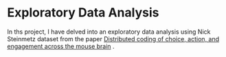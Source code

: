 # Exploratory Data Analysis
In ths project, I have delved into an exploratory data analysis using Nick Steinmetz dataset from the paper [Distributed coding of choice, action, and engagement across the mouse brain]([url](https://www.ncbi.nlm.nih.gov/pmc/articles/PMC6913580/)https://www.ncbi.nlm.nih.gov/pmc/articles/PMC6913580/)
.
